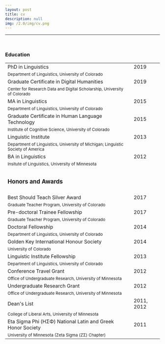 ```yaml
---
layout: post
title: cv
description: null
img: /2.0/img/cv.png
---
```


***

<br>
<h3>Education</h3>

||||
|---|---|---|
|PhD in Linguistics||2019|
|<sup>Department of Linguistics, University of Colorado</sup>|||
|Graduate Certificate in Digital Humanities||2019|
|<sup>Center for Research Data and Digital Scholarship, University of Colorado</sup>|||
|MA in Linguistics||2015|
|<sup>Department of Linguistics, University of Colorado</sup>|||
|Graduate Certificate in Human Language Technology||2015|
|<sup>Institute of Cognitive Science, University of Colorado</sup>|||
|Linguistic Institute||2013|
|<sup>Department of Linguistics, University of Michigan; Linguistic Society of America</sup>|||
|BA in Linguistics||2012|
|<sup>Insitute of Linguistics, University of Minnesota</sup>|||
||||
|<h3>Honors and Awards</h3>|||
||||
|Best Should Teach Silver Award||2017|
|<sup>Graduate Teacher Program, University of Colorado</sup>|||
|Pre-doctoral Trainee Fellowship||2017|
|<sup>Graduate Teacher Program, University of Colorado</sup>|||
|Doctoral Fellowship||2014|
|<sup>Department of Linguistics, University of Colorado</sup>|||
|Golden Key International Honour Society||2014|
|<sup>University of Colorado</sup>|||
|Linguistic Institute Fellowship||2013|
|<sup>Department of Linguistics, University of Colorado</sup>|||
|Conference Travel Grant||2012|
|<sup>Office of Undergraduate Research, University of Minnesota</sup>|||
|Undergraduate Research Grant||2012|
|<sup>Office of Undergraduate Research, University of Minnesota</sup>|||
|Dean's List||2011, 2012|
|<sup>College of Liberal Arts, University of Minnesota</sup>||
|Eta Sigma Phi (ΗΣΦ) National Latin and Greek Honor Society||2011|
|<sup>University of Minnesota (Zeta Sigma (ΖΣ) Chapter)</sup>|||

